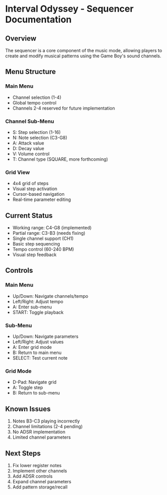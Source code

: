 # Interval Odyssey - Sequencer Documentation

## Overview
The sequencer is a core component of the music mode, allowing players to create and modify musical patterns using the Game Boy's sound channels.

## Menu Structure
### Main Menu
- Channel selection (1-4)
- Global tempo control
- Channels 2-4 reserved for future implementation

### Channel Sub-Menu
- S: Step selection (1-16)
- N: Note selection (C3-G8)
- A: Attack value
- D: Decay value
- V: Volume control
- T: Channel type (SQUARE, more forthcoming)

### Grid View
- 4x4 grid of steps
- Visual step activation
- Cursor-based navigation
- Real-time parameter editing

## Current Status
- Working range: C4-G8 (implemented)
- Partial range: C3-B3 (needs fixing)
- Single channel support (CH1)
- Basic step sequencing
- Tempo control (60-240 BPM)
- Visual step feedback

## Controls
### Main Menu
- Up/Down: Navigate channels/tempo
- Left/Right: Adjust tempo
- A: Enter sub-menu
- START: Toggle playback

### Sub-Menu
- Up/Down: Navigate parameters
- Left/Right: Adjust values
- A: Enter grid mode
- B: Return to main menu
- SELECT: Test current note

### Grid Mode
- D-Pad: Navigate grid
- A: Toggle step
- B: Return to sub-menu

## Known Issues
1. Notes B3-C3 playing incorrectly
2. Channel limitations (2-4 pending)
3. No ADSR implementation
4. Limited channel parameters

## Next Steps
1. Fix lower register notes
2. Implement other channels
3. Add ADSR controls
4. Expand channel parameters
5. Add pattern storage/recall